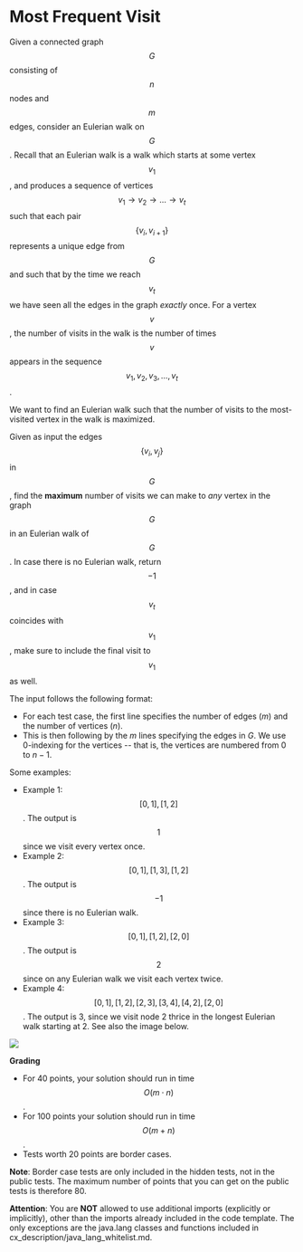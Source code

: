 
# Most Frequent Visit

Given a connected graph $$G$$ consisting of $$n$$ nodes and $$m$$ edges, consider an Eulerian walk on $$G$$. Recall that an Eulerian walk is a walk which starts at some vertex $$v_1$$, and produces a sequence of vertices $$v_1 \to v_2 \to \dots \to v_t$$ such that each pair $$\{v_i, v_{i+1}\}$$ represents a unique edge from $$G$$ and such that by the time we reach $$v_t$$ we have seen all the edges in the graph *exactly* once. For a vertex $$v$$, the number of visits in the walk is the number of times $$v$$ appears in the sequence $$v_1, v_2, v_3, \dots, v_t$$.  

We want to find an Eulerian walk such that the number of visits to the most-visited vertex in the walk is maximized. 

Given as input the edges $$\{v_i, v_j\}$$ in $$G$$, find the **maximum** number of visits
 we can make to *any* vertex in the graph $$G$$ in an Eulerian walk of $$G$$. In case there is no Eulerian walk, return $$-1$$, and in case $$v_t$$ coincides with $$v_1$$, make sure to include the final visit to $$v_1$$ as well. 
 
 The input follows the following format:
 - For each test case, the first line specifies the number of edges ($m$) and the number of vertices ($n$).
 - This is then following by the $m$ lines specifying the edges in $G$. We use $0$-indexing for the vertices -- that is, the vertices are numbered from $0$ to $n-1$.

Some examples:

- Example 1: $$[0,1],[1,2]$$. The output is $$1$$ since we visit every vertex once.
- Example 2: $$[0,1], [1,3],[1,2]$$. The output is $$-1$$ since there is no Eulerian walk.
- Example 3: $$[0,1], [1,2], [2,0]$$. The output is $$2$$ since on any Eulerian walk we visit each vertex twice.
- Example 4: $$[0,1],[1,2],[2,3],[3,4],[4,2],[2,0]$$. The output is 3, since we visit node 2 thrice in the longest Eulerian walk starting at 2. See also the image below.

![](/cx_description/image.png)

**Grading**
- For $40$ points, your solution should run in time $$O\left(m \cdot n\right)$$. 
- For $100$ points your solution should run in time $$O\left(m + n\right)$$.
- Tests worth $20$ points are border cases.

**Note**: Border case tests are only included in the hidden tests, not in the public tests. The maximum number of points that you can get on the public tests is therefore 80.

**Attention**: You are **NOT** allowed to use additional imports (explicitly or implicitly), other than the imports already included in the code template. The only exceptions are the java.lang classes and functions included in cx_description/java_lang_whitelist.md.